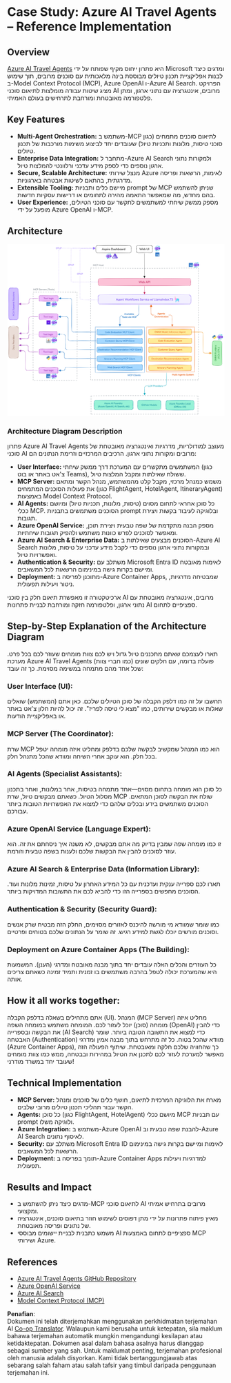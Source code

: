 <!--
CO_OP_TRANSLATOR_METADATA:
{
  "original_hash": "4d3415b9d2bf58bc69be07f945a69e07",
  "translation_date": "2025-06-13T21:51:12+00:00",
  "source_file": "09-CaseStudy/travelagentsample.md",
  "language_code": "ms"
}
-->
# Case Study: Azure AI Travel Agents – Reference Implementation

## Overview

[Azure AI Travel Agents](https://github.com/Azure-Samples/azure-ai-travel-agents) היא פתרון ייחוס מקיף שפותח על ידי Microsoft ומדגים כיצד לבנות אפליקציית תכנון טיולים מבוססת בינה מלאכותית עם סוכנים מרובים, תוך שימוש ב-Model Context Protocol (MCP), Azure OpenAI ו-Azure AI Search. הפרויקט מציג שיטות עבודה מומלצות לתיאום סוכני AI מרובים, אינטגרציה עם נתוני ארגון, ומתן פלטפורמה מאובטחת ומורחבת לתרחישים בעולם האמיתי.

## Key Features
- **Multi-Agent Orchestration:** משתמש ב-MCP לתיאום סוכנים מתמחים (כגון סוכני טיסות, מלונות ותכניות טיול) שעובדים יחד לביצוע משימות מורכבות של תכנון טיולים.
- **Enterprise Data Integration:** מתחבר ל-Azure AI Search ולמקורות נתוני ארגון נוספים כדי לספק מידע עדכני ורלוונטי להמלצות טיול.
- **Secure, Scalable Architecture:** מנצל שירותי Azure לאימות, הרשאות ופריסה מדרגתית, בהתאם לשיטות אבטחה בארגוניות.
- **Extensible Tooling:** מיישם כלים ותבניות prompt של MCP שניתן להשתמש בהם מחדש, מה שמאפשר התאמה מהירה לתחומים או דרישות עסקיות חדשות.
- **User Experience:** מספק ממשק שיחתי למשתמשים לתקשר עם סוכני הטיולים, מופעל על ידי Azure OpenAI ו-MCP.

## Architecture
![Architecture](https://raw.githubusercontent.com/Azure-Samples/azure-ai-travel-agents/main/docs/ai-travel-agents-architecture-diagram.png)

### Architecture Diagram Description

פתרון Azure AI Travel Agents מעוצב למודולריות, מדרגיות ואינטגרציה מאובטחת של סוכני AI מרובים ומקורות נתוני ארגון. הרכיבים המרכזיים וזרימת הנתונים הם:

- **User Interface:** המשתמשים מתקשרים עם המערכת דרך ממשק שיחתי (כגון צ'אט באתר או בוט Teams), ששולח שאילתות ומקבל המלצות טיול.
- **MCP Server:** משמש כמנהל מרכזי, מקבל קלט מהמשתמש, מנהל הקשר ומתאם את פעולות הסוכנים המתמחים (כגון FlightAgent, HotelAgent, ItineraryAgent) באמצעות Model Context Protocol.
- **AI Agents:** כל סוכן אחראי לתחום מסוים (טיסות, מלונות, תכניות טיול) ומיושם ככלי MCP. הסוכנים משתמשים בתבניות prompt ובלוגיקה לעיבוד בקשות ויצירת תגובות.
- **Azure OpenAI Service:** מספק הבנה מתקדמת של שפה טבעית ויצירת תוכן, ומאפשר לסוכנים לפרש כוונות משתמש ולהפיק תגובות שיחתיות.
- **Azure AI Search & Enterprise Data:** הסוכנים מבצעים שאילתות ב-Azure AI Search ובמקורות נתוני ארגון נוספים כדי לקבל מידע עדכני על טיסות, מלונות ואפשרויות טיול.
- **Authentication & Security:** משתלב עם Microsoft Entra ID לאימות מאובטח ומיישם בקרות גישה במינימום הרשאות לכל המשאבים.
- **Deployment:** מתוכנן לפריסה ב-Azure Container Apps, שמבטיחה מדרגיות, ניטור ויעילות תפעולית.

ארכיטקטורה זו מאפשרת תיאום חלק בין סוכני AI מרובים, אינטגרציה מאובטחת עם נתוני ארגון, ופלטפורמה חזקה ומורחבת לבניית פתרונות AI ספציפיים לתחום.

## Step-by-Step Explanation of the Architecture Diagram
תארו לעצמכם שאתם מתכננים טיול גדול ויש לכם צוות מומחים שעוזר לכם בכל פרט. מערכת Azure AI Travel Agents פועלת בדומה, עם חלקים שונים (כמו חברי צוות) שכל אחד מהם מתמחה במשימה מסוימת. כך זה עובד:

### User Interface (UI):
תחשבו על זה כמו דלפק הקבלה של סוכן הטיולים שלכם. כאן אתם (המשתמש) שואלים שאלות או מבקשים שירותים, כמו "מצא לי טיסה לפריז". זה יכול להיות חלון צ'אט באתר או באפליקציית הודעות.

### MCP Server (The Coordinator):
שרת MCP הוא כמו המנהל שמקשיב לבקשה שלכם בדלפק ומחליט איזה מומחה יטפל בכל חלק. הוא עוקב אחרי השיחה ומוודא שהכל מתנהל חלק.

### AI Agents (Specialist Assistants):
כל סוכן הוא מומחה בתחום מסוים—אחד מתמחה בטיסות, אחר במלונות, ואחר בתכנון מסלול הטיול. כשאתם מבקשים טיול, שרת MCP שולח את הבקשה לסוכן המתאים. הסוכנים משתמשים בידע ובכלים שלהם כדי למצוא את האפשרויות הטובות ביותר עבורכם.

### Azure OpenAI Service (Language Expert):
זו כמו מומחה שפה שמבין בדיוק מה אתם מבקשים, לא משנה איך ניסחתם את זה. הוא עוזר לסוכנים להבין את הבקשות שלכם ולענות בשפה טבעית וזורמת.

### Azure AI Search & Enterprise Data (Information Library):
תארו לכם ספרייה ענקית ועדכנית עם כל המידע האחרון על טיסות, זמינות מלונות ועוד. הסוכנים מחפשים בספרייה הזו כדי להביא לכם את התשובות המדויקות ביותר.

### Authentication & Security (Security Guard):
כמו שומר שמוודא מי מורשה להיכנס לאזורים מסוימים, החלק הזה מבטיח שרק אנשים וסוכנים מורשים יוכלו לגשת למידע רגיש. זה שומר על הנתונים שלכם בטוחים ופרטיים.

### Deployment on Azure Container Apps (The Building):
כל העוזרים והכלים האלה עובדים יחד בתוך מבנה מאובטח ומדרגי (הענן). המשמעות היא שהמערכת יכולה לטפל בהרבה משתמשים בו זמנית ותמיד זמינה כשאתם צריכים אותה.

## How it all works together:

אתם מתחילים בשאלה בדלפק הקבלה (UI).
המנהל (MCP Server) מחליט איזה מומחה (סוכן) יוכל לעזור לכם.
המומחה משתמש במומחה השפה (OpenAI) כדי להבין את הבקשה ובספרייה (AI Search) כדי למצוא את התשובה הטובה ביותר.
שומר האבטחה (Authentication) מוודא שהכל בטוח.
כל זה מתרחש בתוך מבנה אמין ומדרגי (Azure Container Apps), כך שהחוויה שלכם חלקה ומאובטחת.
שיתוף הפעולה הזה מאפשר למערכת לעזור לכם לתכנן את הטיול במהירות ובבטחה, ממש כמו צוות מומחים שעובד יחד במשרד מודרני!

## Technical Implementation
- **MCP Server:** מארח את הלוגיקה המרכזית לתיאום, חושף כלים של סוכנים ומנהל הקשר עבור תהליכי תכנון טיולים מרובי שלבים.
- **Agents:** כל סוכן (כגון FlightAgent, HotelAgent) מיושם ככלי MCP עם תבניות prompt ולוגיקה משלו.
- **Azure Integration:** משתמש ב-Azure OpenAI להבנת שפה טבעית וב-Azure AI Search לאיסוף נתונים.
- **Security:** משתלב עם Microsoft Entra ID לאימות ומיישם בקרות גישה במינימום הרשאות לכל המשאבים.
- **Deployment:** תומך בפריסה ב-Azure Container Apps למדרגיות ויעילות תפעולית.

## Results and Impact
- מדגים כיצד ניתן להשתמש ב-MCP לתיאום סוכני AI מרובים בתרחיש אמיתי ומקצועי.
- מאיץ פיתוח פתרונות על ידי מתן דפוסים לשימוש חוזר בתיאום סוכנים, אינטגרציה של נתונים ופריסה מאובטחת.
- משמש כתבנית לבניית יישומים מבוססי AI ספציפיים לתחום באמצעות MCP ושירותי Azure.

## References
- [Azure AI Travel Agents GitHub Repository](https://github.com/Azure-Samples/azure-ai-travel-agents)
- [Azure OpenAI Service](https://azure.microsoft.com/en-us/products/ai-services/openai-service/)
- [Azure AI Search](https://azure.microsoft.com/en-us/products/ai-services/ai-search/)
- [Model Context Protocol (MCP)](https://modelcontextprotocol.io/)

**Penafian**:  
Dokumen ini telah diterjemahkan menggunakan perkhidmatan terjemahan AI [Co-op Translator](https://github.com/Azure/co-op-translator). Walaupun kami berusaha untuk ketepatan, sila maklum bahawa terjemahan automatik mungkin mengandungi kesilapan atau ketidaktepatan. Dokumen asal dalam bahasa asalnya harus dianggap sebagai sumber yang sah. Untuk maklumat penting, terjemahan profesional oleh manusia adalah disyorkan. Kami tidak bertanggungjawab atas sebarang salah faham atau salah tafsir yang timbul daripada penggunaan terjemahan ini.